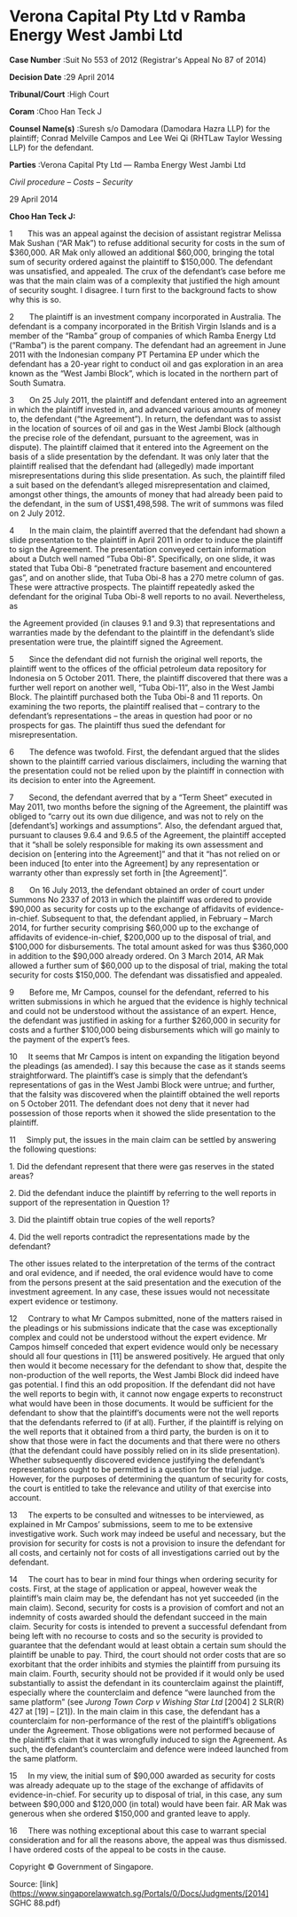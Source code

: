 # Verona Capital Pty Ltd v Ramba Energy West Jambi Ltd 



**Case Number** :Suit No 553 of 2012 (Registrar's Appeal No 87 of 2014) 

**Decision Date** :29 April 2014 

**Tribunal/Court** :High Court 

**Coram** :Choo Han Teck J 

**Counsel Name(s)** :Suresh s/o Damodara (Damodara Hazra LLP) for the plaintiff; Conrad Melville Campos and Lee Wei Qi (RHTLaw Taylor Wessing LLP) for the defendant. 

**Parties** :Verona Capital Pty Ltd — Ramba Energy West Jambi Ltd 

_Civil procedure_ – _Costs_ – _Security_ 

29 April 2014 

**Choo Han Teck J:** 

1       This was an appeal against the decision of assistant registrar Melissa Mak Sushan (“AR Mak”) to refuse additional security for costs in the sum of $360,000. AR Mak only allowed an additional $60,000, bringing the total sum of security ordered against the plaintiff to $150,000. The defendant was unsatisfied, and appealed. The crux of the defendant’s case before me was that the main claim was of a complexity that justified the high amount of security sought. I disagree. I turn first to the background facts to show why this is so. 

2       The plaintiff is an investment company incorporated in Australia. The defendant is a company incorporated in the British Virgin Islands and is a member of the “Ramba” group of companies of which Ramba Energy Ltd (“Ramba”) is the parent company. The defendant had an agreement in June 2011 with the Indonesian company PT Pertamina EP under which the defendant has a 20-year right to conduct oil and gas exploration in an area known as the “West Jambi Block”, which is located in the northern part of South Sumatra. 

3       On 25 July 2011, the plaintiff and defendant entered into an agreement in which the plaintiff invested in, and advanced various amounts of money to, the defendant (“the Agreement”). In return, the defendant was to assist in the location of sources of oil and gas in the West Jambi Block (although the precise role of the defendant, pursuant to the agreement, was in dispute). The plaintiff claimed that it entered into the Agreement on the basis of a slide presentation by the defendant. It was only later that the plaintiff realised that the defendant had (allegedly) made important misrepresentations during this slide presentation. As such, the plaintiff filed a suit based on the defendant’s alleged misrepresentation and claimed, amongst other things, the amounts of money that had already been paid to the defendant, in the sum of US$1,498,598. The writ of summons was filed on 2 July 2012. 

4       In the main claim, the plaintiff averred that the defendant had shown a slide presentation to the plaintiff in April 2011 in order to induce the plaintiff to sign the Agreement. The presentation conveyed certain information about a Dutch well named “Tuba Obi-8”. Specifically, on one slide, it was stated that Tuba Obi-8 “penetrated fracture basement and encountered gas”, and on another slide, that Tuba Obi-8 has a 270 metre column of gas. These were attractive prospects. The plaintiff repeatedly asked the defendant for the original Tuba Obi-8 well reports to no avail. Nevertheless, as 


the Agreement provided (in clauses 9.1 and 9.3) that representations and warranties made by the defendant to the plaintiff in the defendant’s slide presentation were true, the plaintiff signed the Agreement. 

5       Since the defendant did not furnish the original well reports, the plaintiff went to the offices of the official petroleum data repository for Indonesia on 5 October 2011. There, the plaintiff discovered that there was a further well report on another well, “Tuba Obi-11”, also in the West Jambi Block. The plaintiff purchased both the Tuba Obi-8 and 11 reports. On examining the two reports, the plaintiff realised that – contrary to the defendant’s representations – the areas in question had poor or no prospects for gas. The plaintiff thus sued the defendant for misrepresentation. 

6       The defence was twofold. First, the defendant argued that the slides shown to the plaintiff carried various disclaimers, including the warning that the presentation could not be relied upon by the plaintiff in connection with its decision to enter into the Agreement. 

7       Second, the defendant averred that by a “Term Sheet” executed in May 2011, two months before the signing of the Agreement, the plaintiff was obliged to “carry out its own due diligence, and was not to rely on the [defendant’s] workings and assumptions”. Also, the defendant argued that, pursuant to clauses 9.6.4 and 9.6.5 of the Agreement, the plaintiff accepted that it “shall be solely responsible for making its own assessment and decision on [entering into the Agreement]” and that it “has not relied on or been induced [to enter into the Agreement] by any representation or warranty other than expressly set forth in [the Agreement]”. 

8       On 16 July 2013, the defendant obtained an order of court under Summons No 2337 of 2013 in which the plaintiff was ordered to provide $90,000 as security for costs up to the exchange of affidavits of evidence-in-chief. Subsequent to that, the defendant applied, in February – March 2014, for further security comprising $60,000 up to the exchange of affidavits of evidence-in-chief, $200,000 up to the disposal of trial, and $100,000 for disbursements. The total amount asked for was thus $360,000 in addition to the $90,000 already ordered. On 3 March 2014, AR Mak allowed a further sum of $60,000 up to the disposal of trial, making the total security for costs $150,000. The defendant was dissatisfied and appealed. 

9       Before me, Mr Campos, counsel for the defendant, referred to his written submissions in which he argued that the evidence is highly technical and could not be understood without the assistance of an expert. Hence, the defendant was justified in asking for a further $260,000 in security for costs and a further $100,000 being disbursements which will go mainly to the payment of the expert’s fees. 

10     It seems that Mr Campos is intent on expanding the litigation beyond the pleadings (as amended). I say this because the case as it stands seems straightforward. The plaintiff’s case is simply that the defendant’s representations of gas in the West Jambi Block were untrue; and further, that the falsity was discovered when the plaintiff obtained the well reports on 5 October 2011. The defendant does not deny that it never had possession of those reports when it showed the slide presentation to the plaintiff. 

11     Simply put, the issues in the main claim can be settled by answering the following questions: 

1\. Did the defendant represent that there were gas reserves in the stated areas? 

2\. Did the defendant induce the plaintiff by referring to the well reports in support of the representation in Question 1? 


3\. Did the plaintiff obtain true copies of the well reports? 

4\. Did the well reports contradict the representations made by the defendant? 

The other issues related to the interpretation of the terms of the contract and oral evidence, and if needed, the oral evidence would have to come from the persons present at the said presentation and the execution of the investment agreement. In any case, these issues would not necessitate expert evidence or testimony. 

12     Contrary to what Mr Campos submitted, none of the matters raised in the pleadings or his submissions indicate that the case was exceptionally complex and could not be understood without the expert evidence. Mr Campos himself conceded that expert evidence would only be necessary should all four questions in [11] be answered positively. He argued that only then would it become necessary for the defendant to show that, despite the non-production of the well reports, the West Jambi Block did indeed have gas potential. I find this an odd proposition. If the defendant did not have the well reports to begin with, it cannot now engage experts to reconstruct what would have been in those documents. It would be sufficient for the defendant to show that the plaintiff’s documents were not the well reports that the defendants referred to (if at all). Further, if the plaintiff is relying on the well reports that it obtained from a third party, the burden is on it to show that those were in fact the documents and that there were no others (that the defendant could have possibly relied on in its slide presentation). Whether subsequently discovered evidence justifying the defendant’s representations ought to be permitted is a question for the trial judge. However, for the purposes of determining the quantum of security for costs, the court is entitled to take the relevance and utility of that exercise into account. 

13     The experts to be consulted and witnesses to be interviewed, as explained in Mr Campos’ submissions, seem to me to be extensive investigative work. Such work may indeed be useful and necessary, but the provision for security for costs is not a provision to insure the defendant for all costs, and certainly not for costs of all investigations carried out by the defendant. 

14     The court has to bear in mind four things when ordering security for costs. First, at the stage of application or appeal, however weak the plaintiff’s main claim may be, the defendant has not yet succeeded (in the main claim). Second, security for costs is a provision of comfort and not an indemnity of costs awarded should the defendant succeed in the main claim. Security for costs is intended to prevent a successful defendant from being left with no recourse to costs and so the security is provided to guarantee that the defendant would at least obtain a certain sum should the plaintiff be unable to pay. Third, the court should not order costs that are so exorbitant that the order inhibits and stymies the plaintiff from pursuing its main claim. Fourth, security should not be provided if it would only be used substantially to assist the defendant in its counterclaim against the plaintiff, especially where the counterclaim and defence “were launched from the same platform” (see _Jurong Town Corp v Wishing Star Ltd_ <span class="citation">[2004] 2 SLR(R) 427</span> at [19] – [21]). In the main claim in this case, the defendant has a counterclaim for non-performance of the rest of the plaintiff’s obligations under the Agreement. Those obligations were not performed because of the plaintiff’s claim that it was wrongfully induced to sign the Agreement. As such, the defendant’s counterclaim and defence were indeed launched from the same platform. 

15     In my view, the initial sum of $90,000 awarded as security for costs was already adequate up to the stage of the exchange of affidavits of evidence-in-chief. For security up to disposal of trial, in this case, any sum between $90,000 and $120,000 (in total) would have been fair. AR Mak was generous when she ordered $150,000 and granted leave to apply. 


16     There was nothing exceptional about this case to warrant special consideration and for all the reasons above, the appeal was thus dismissed. I have ordered costs of the appeal to be costs in the cause. 

 Copyright © Government of Singapore. 


Source: [link](https://www.singaporelawwatch.sg/Portals/0/Docs/Judgments/[2014] SGHC 88.pdf)
